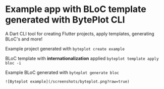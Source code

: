 # Example app with BLoC template generated with BytePlot CLI

A Dart CLI tool for creating Flutter projects, apply templates, generating BLoC's and more!



Example project generated with `byteplot create example`

BLoC template with **internationalization** applied `byteplot template apply bloc -i`

Example BLoC generated with `byteplot generate bloc`



```
![Byteplot example](/screenshots/byteplot.png?raw=true)
```